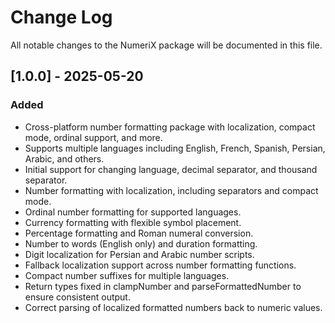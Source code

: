 # Change Log

All notable changes to the NumeriX package will be documented in this file.

## [1.0.0] - 2025-05-20
### Added
- Cross-platform number formatting package with localization, compact mode, ordinal support, and more.
- Supports multiple languages including English, French, Spanish, Persian, Arabic, and others.
- Initial support for changing language, decimal separator, and thousand separator.
- Number formatting with localization, including separators and compact mode.
- Ordinal number formatting for supported languages.
- Currency formatting with flexible symbol placement.
- Percentage formatting and Roman numeral conversion.
- Number to words (English only) and duration formatting.
- Digit localization for Persian and Arabic number scripts.
- Fallback localization support across number formatting functions.
- Compact number suffixes for multiple languages.
- Return types fixed in clampNumber and parseFormattedNumber to ensure consistent output.
- Correct parsing of localized formatted numbers back to numeric values.
